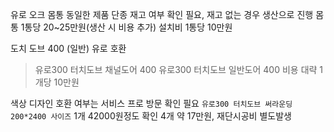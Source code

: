 유로 오크 몸통 동일한 제품 단종
재고 여부 확인 필요, 재고 없는 경우 생산으로 진행
몸통 1통당 20~25만원(생산 시 비용 추가)
설치비 1통당 10만원

도치 도브 400 (일반) 유로 호환
> 유로300 터치도브 채널도어 400 
> 유로300 터치도브 일반도어 400
> 비용 대략 1개당 10만원 

색상 디자인 호환 여부는 서비스 프로 방문 확인 필요
`유로300 터치도브 써라운딩 200*2400 사이즈` 1개 42000원정도 확인
4개 약 17만원, 재단시공비 별도발생

